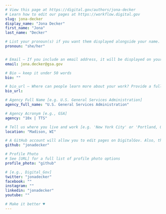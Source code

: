 ```yaml
---
# View this page at https://digital.gov/authors/jona-decker
# Learn how to edit our pages at https://workflow.digital.gov
slug: jona-decker
display_name: "Jona Decker"
first_name: "Jona"
last_name: "Decker"

# List your pronoun(s) if you want them displayed alongside your name. If blank, we'll use just your name. Learn more http://mypronouns.org
pronoun: "she/her"


# Email — If you include an email address, it will be displayed on your profile page
email: jona.decker@gsa.gov

# Bio — keep it under 50 words
bio: ""

# bio_url — Where can people learn more about your work? Provide a full URL [e.g. 'https://www.example.gov/']
bio_url:

# Agency Full Name [e.g. U.S. General Services Administration]
agency_full_name: "U.S. General Services Administration"

# Agency Acronym [e.g., GSA]
agency: "10x | TTS"

# Tell us where you live and work [e.g. 'New York City' or 'Portland, OR']
location: "Madison, WI"

# A GitHub account will allow you to edit pages on DigitalGov. Also, the image used in your GitHub account can be used to populate your digital.gov profile photo. Learn more about getting a Github account at [URL]
github: "jonadecker"

# Profile Photo
# See [URL] for a full list of profile photo options
profile_photo: "github"

# [e.g., Digital_Gov]
twitter: "jonadecker"
facebook: ""
instagram: ""
linkedin: "jonadecker"
youtube: ""

# Make it better ♥
---
```

